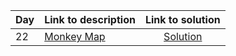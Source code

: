 | Day | Link to description | Link to solution
|:---|:---|:---:|
| 22 | [Monkey Map](https://adventofcode.com/2022/day/22) | [Solution](https://github.com/versenyi98/advent-of-code-solutions/tree/main/Advent%20of%20Code/2022/Day%2022%20-%20Monkey%20Map)|
